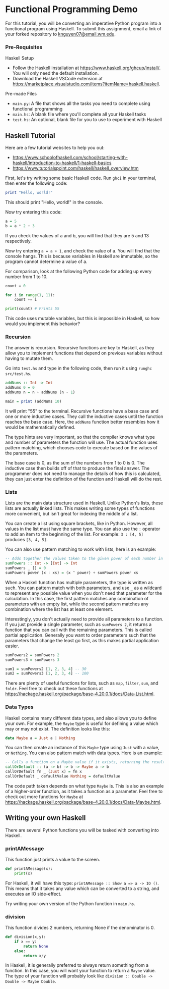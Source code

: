 # Functional Programming Demo

For this tutorial, you will be converting an imperative Python program into a functional program using Haskell. To submit this assignment, email a link of your forked repository to knguyen07@email.wm.edu.

### Pre-Requisites

Haskell Setup
* Follow the Haskell installation at https://www.haskell.org/ghcup/install/. You will only need the default installation.
* Download the Haskell VSCode extension at https://marketplace.visualstudio.com/items?itemName=haskell.haskell.

Pre-made Files
* `main.py`: A file that shows all the tasks you need to complete using functional programming
* `main.hs`: A blank file where you'll complete all your Haskell tasks
* `test.hs`: An optional, blank file for you to use to experiment with Haskell

## Haskell Tutorial

Here are a few tutorial websites to help you out: 
* https://www.schoolofhaskell.com/school/starting-with-haskell/introduction-to-haskell/1-haskell-basics
* https://www.tutorialspoint.com/haskell/haskell_overview.htm

First, let's try writing some basic Haskell code. Run `ghci` in your terminal, then enter the following code:

```hs
print "Hello, world!"
```

This should print "Hello, world!" in the console.

Now try entering this code:

```hs
a = 5
b = a * 2 + 3
```

If you check the values of a and b, you will find that they are 5 and 13 respectively. 

Now try entering `a = a + 1`, and check the value of a. You will find that the console hangs. This is because variables in Haskell are immutable, so the program cannot determine a value of a.

For comparison, look at the following Python code for adding up every number from 1 to 10.

```py
count = 0

for i in range(1, 11):
    count += i

print(count) # Prints 55
```

This code uses mutable variables, but this is impossible in Haskell, so how would you implement this behavior?

### Recursion

The answer is recursion. Recursive functions are key to Haskell, as they allow you to implement functions that depend on previous variables without having to mutate them.

Go into `test.hs` and type in the following code, then run it using `runghc src/test.hs`.

```hs
addNums :: Int -> Int
addNums 0 = 0
addNums n = n + addNums (n - 1)

main = print (addNums 10)
```

It will print "55" to the terminal.
Recursive functions have a base case and one or more inductive cases. They call the inductive cases until the function reaches the base case. Here, the `addNums` function better resembles how it would be mathematically defined.

The type hints are very important, so that the compiler knows what type and number of parameters the function will use. The actual function uses pattern matching, which chooses code to execute based on the values of the parameters. 

The base case is 0, as the sum of the numbers from 1 to 0 is 0. The inductive case then builds off of that to produce the final answer. The programmer does not need to manage the details of how this is calculated, they can just enter the definition of the function and Haskell will do the rest.

### Lists

Lists are the main data structure used in Haskell. Unlike Python's lists, these lists are actually linked lists. This makes writing some types of functions more convenient, but isn't great for indexing the middle of a list.

You can create a list using square brackets, like in Python. However, all values in the list must have the same type. You can also use the `:` operator to add an item to the beginning of the list. For example: `3 : [4, 5]` produces `[3, 4, 5]`.

You can also use pattern matching to work with lists, here is an example:

```hs
-- Adds together the values taken to the given power of each number in the list.
sumPowers :: Int -> [Int] -> Int
sumPowers _ [] = 0
sumPowers power (x : xs) = (x ^ power) + sumPowers power xs
```

When a Haskell function has multiple parameters, the type is written as such. You can pattern match with both parameters, and use `_` as a wildcard to represent any possible value when you don't need that parameter for the calculation. In this case, the first pattern matches any combination of parameters with an empty list, while the second pattern matches any combination where the list has at least one element.

Interestingly, you don't actually need to provide all parameters to a function. If you just provide a single parameter, such as `sumPowers 2`, it returns a function that you can call with the remaining parameters. This is called partial application. Generally you want to order parameters such that the parameters that change the least go first, as this makes partial application easier.

```hs
sumPowers2 = sumPowers 2
sumPowers3 = sumPowers 3

sum1 = sumPowers2 [1, 2, 3, 4] -- 30
sum2 = sumPowers3 [1, 2, 3, 4] -- 100
```

There are plenty of useful functions for lists, such as `map`, `filter`, `sum`, and `foldr`. Feel free to check out these functions at https://hackage.haskell.org/package/base-4.20.0.1/docs/Data-List.html. 

### Data Types

Haskell contains many different data types, and also allows you to define your own. For example, the `Maybe` type is useful for defining a value which may or may not exist. The definition looks like this:

```hs
data Maybe a = Just a | Nothing
```

You can then create an instance of this `Maybe` type using `Just` with a value, or `Nothing`. You can also pattern match with data types. Here is an example:

```hs
-- Calls a function on a Maybe value if it exists, returning the result, or returns a default value otherwise
callOrDefault :: (a -> b) -> b -> Maybe a -> b
callOrDefault fn _ (Just x) = fn x
callOrDefault _ defaultValue Nothing = defaultValue
```

The code path taken depends on what type `Maybe` is. This is also an example of a higher-order function, as it takes a function as a parameter. Feel free to check out more functions for `Maybe` at https://hackage.haskell.org/package/base-4.20.0.1/docs/Data-Maybe.html.

## Writing your own Haskell

There are several Python functions you will be tasked with converting into Haskell.

### printAMessage

This function just prints a value to the screen.

```py
def printAMessage(x):
    print(x)
```

For Haskell, it will have this type: `printAMessage :: Show a => a -> IO ()`. This means that it takes any value which can be converted to a string, and executes an IO side-effect.

Try writing your own version of the Python function in `main.hs`.

### division

This function divides 2 numbers, returning None if the denominator is 0.

```py
def division(x,y):
    if x == y:
        return None
    else:
        return x/y
```

In Haskell, it is generally preferred to always return something from a function. In this case, you will want your function to return a `Maybe` value. The type of your function will probably look like `division :: Double -> Double -> Maybe Double`.